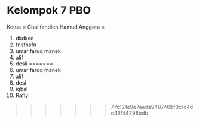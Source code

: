 # Kelompok 7 PBO

Ketua = Chalifahdien Hamud
Anggota =

1.  dkdksd
2.  fnsfnsfn
3.  umar faruq manek
4.  alif
5.  desii
=======
3. umar faruq manek 
4. alif
5. desi
6. iqbal
7. Rafly
>>>>>>> 77c121e9e7aeda948746bf0c1c46c43f44298bdb
